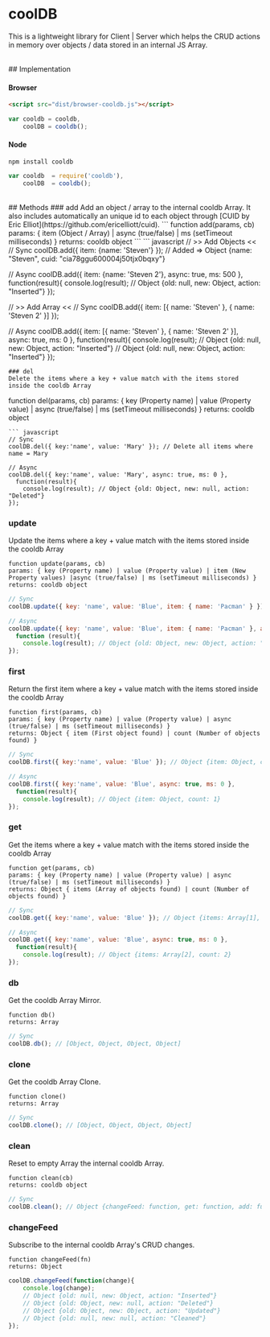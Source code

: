 # coolDB
This is a lightweight library for Client | Server which helps the CRUD actions in memory over objects / data stored in an internal JS Array.

<br />
## Implementation

#### Browser
``` html
<script src="dist/browser-cooldb.js"></script>
```
``` javascript
var cooldb = cooldb,
    coolDB = cooldb();
```

#### Node
```
npm install cooldb
```
``` javascript
var cooldb 	= require('cooldb'),
	coolDB 	= cooldb();
```
<br />
## Methods
### add
Add an object / array to the internal cooldb Array. It also includes automatically an unique id to each object through [CUID by Eric Elliot](https://github.com/ericelliott/cuid).
```
function add(params, cb)
params: { item (Object / Array) | async (true/false) | ms (setTimeout milliseconds) }
returns: cooldb object
```
``` javascript
// >> Add Objects <<
// Sync
coolDB.add({ item: {name: 'Steven'} }); // Added => Object {name: "Steven", cuid: "cia78ggu600004j50tjx0bqxy"}

// Async
coolDB.add({ item: {name: 'Steven 2'}, async: true, ms: 500 }, 
  function(result){
    console.log(result); // Object {old: null, new: Object, action: "Inserted"}
});

// >> Add Array <<
// Sync
coolDB.add({ item: [{ name: 'Steven' }, { name: 'Steven 2' }] });

// Async
coolDB.add({ item: [{ name: 'Steven' }, { name: 'Steven 2' }], async: true, ms: 0 }, 
  function(result){
    console.log(result); 
    // Object {old: null, new: Object, action: "Inserted"} 
    // Object {old: null, new: Object, action: "Inserted"}
});

```
### del
Delete the items where a key + value match with the items stored inside the cooldb Array
```
function del(params, cb)
params: { key (Property name) | value (Property value) | async (true/false) | ms (setTimeout milliseconds) }
returns: cooldb object
```
``` javascript
// Sync
coolDB.del({ key:'name', value: 'Mary' }); // Delete all items where name = Mary

// Async
coolDB.del({ key:'name', value: 'Mary', async: true, ms: 0 }, 
  function(result){
    console.log(result); // Object {old: Object, new: null, action: "Deleted"}
});

```
### update
Update the items where a key + value match with the items stored inside the cooldb Array
```
function update(params, cb)
params: { key (Property name) | value (Property value) | item (New Property values) |async (true/false) | ms (setTimeout milliseconds) }
returns: cooldb object
```
``` javascript
// Sync
coolDB.update({ key: 'name', value: 'Blue', item: { name: 'Pacman' } }); // Update name = Pacman where name = Blue

// Async
coolDB.update({ key: 'name', value: 'Blue', item: { name: 'Pacman' }, async: false, ms: 0 }, 
  function (result){
    console.log(result); // Object {old: Object, new: Object, action: "Updated"}
});

```
### first
Return the first item where a key + value match with the items stored inside the cooldb Array
```
function first(params, cb)
params: { key (Property name) | value (Property value) | async (true/false) | ms (setTimeout milliseconds) }
returns: Object { item (First object found) | count (Number of objects found) }
```
``` javascript
// Sync
coolDB.first({ key:'name', value: 'Blue' }); // Object {item: Object, count: 1} 

// Async
coolDB.first({ key:'name', value: 'Blue', async: true, ms: 0 }, 
  function(result){
    console.log(result); // Object {item: Object, count: 1}
});

```
### get
Get the items where a key + value match with the items stored inside the cooldb Array
```
function get(params, cb)
params: { key (Property name) | value (Property value) | async (true/false) | ms (setTimeout milliseconds) }
returns: Object { items (Array of objects found) | count (Number of objects found) }
```
``` javascript
// Sync
coolDB.get({ key:'name', value: 'Blue' }); // Object {items: Array[1], count: 1}

// Async
coolDB.get({ key:'name', value: 'Blue', async: true, ms: 0 }, 
  function(result){
    console.log(result); // Object {items: Array[2], count: 2}
});

```
### db
Get the cooldb Array Mirror.
```
function db()
returns: Array
```
``` javascript
// Sync
coolDB.db(); // [Object, Object, Object, Object]

```
### clone
Get the cooldb Array Clone.
```
function clone()
returns: Array
```
``` javascript
// Sync
coolDB.clone(); // [Object, Object, Object, Object]

```
### clean
Reset to empty Array the internal cooldb Array.
```
function clean(cb)
returns: cooldb object
```
``` javascript
// Sync
coolDB.clean(); // Object {changeFeed: function, get: function, add: function, del: function, db: function…}

```
### changeFeed
Subscribe to the internal cooldb Array's CRUD changes.
```
function changeFeed(fn)
returns: Object
```
``` javascript
coolDB.changeFeed(function(change){
    console.log(change);
    // Object {old: null, new: Object, action: "Inserted"}
    // Object {old: Object, new: null, action: "Deleted"}
    // Object {old: Object, new: Object, action: "Updated"}
    // Object {old: null, new: null, action: "Cleaned"}
});

```
